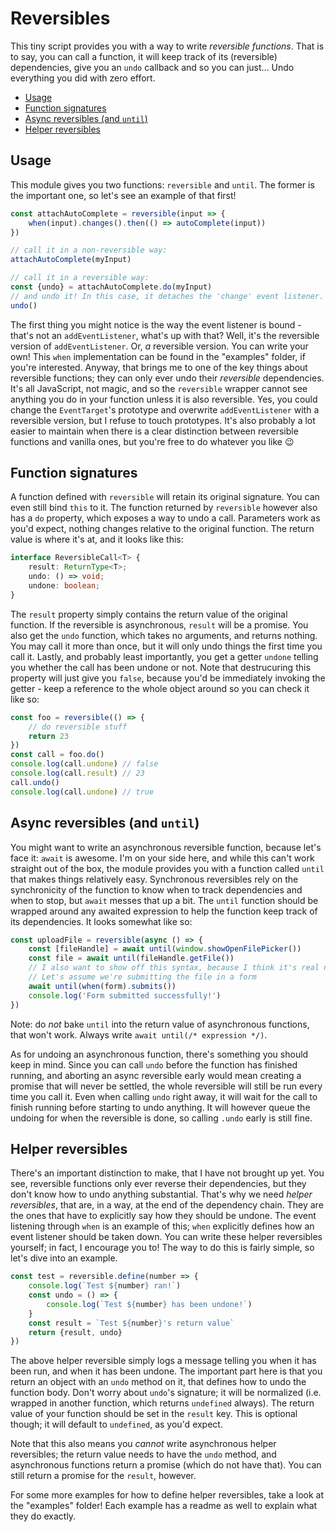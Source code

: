 # Reversibles

This tiny script provides you with a way to write _reversible functions_. That is to say, you can call a function, it will keep track of its (reversible) dependencies, give you an `undo` callback and so you can just... Undo everything you did with zero effort.

- [Usage](#usage)
- [Function signatures](#function-signatures)
- [Async reversibles (and `until`)](#async-reversibles)
- [Helper reversibles](#helper-reversibles)

<a name="usage"></a>
## Usage

This module gives you two functions: `reversible` and `until`. The former is the important one, so let's see an example of that first!
```js
const attachAutoComplete = reversible(input => {
    when(input).changes().then(() => autoComplete(input))
})

// call it in a non-reversible way:
attachAutoComplete(myInput)

// call it in a reversible way:
const {undo} = attachAutoComplete.do(myInput)
// and undo it! In this case, it detaches the 'change' event listener.
undo()
```
The first thing you might notice is the way the event listener is bound - that's not an `addEventListener`, what's up with that? Well, it's the reversible version of `addEventListener`. Or, _a_ reversible version. You can write your own! This `when` implementation can be found in the "examples" folder, if you're interested. Anyway, that brings me to one of the key things about reversible functions; they can only ever undo their _reversible_ dependencies. It's all JavaScript, not magic, and so the `reversible` wrapper cannot see anything you do in your function unless it is also reversible. Yes, you could change the `EventTarget`'s prototype and overwrite `addEventListener` with a reversible version, but I refuse to touch prototypes. It's also probably a lot easier to maintain when there is a clear distinction between reversible functions and vanilla ones, but you're free to do whatever you like :wink:

<a name="function-signatures"></a>
## Function signatures

A function defined with `reversible` will retain its original signature. You can even still bind `this` to it. The function returned by `reversible` however also has a `do` property, which exposes a way to undo a call. Parameters work as you'd expect, nothing changes relative to the original function. The return value is where it's at, and it looks like this:
```ts
interface ReversibleCall<T> {
    result: ReturnType<T>;
    undo: () => void;
    undone: boolean;
}
```
The `result` property simply contains the return value of the original function. If the reversible is asynchronous, `result` will be a promise. You also get the `undo` function, which takes no arguments, and returns nothing. You may call it more than once, but it will only undo things the first time you call it. Lastly, and probably least importantly, you get a getter `undone` telling you whether the call has been undone or not. Note that destrucuring this property will just give you `false`, because you'd be immediately invoking the getter - keep a reference to the whole object around so you can check it like so:
```js
const foo = reversible(() => {
    // do reversible stuff
    return 23
})
const call = foo.do()
console.log(call.undone) // false
console.log(call.result) // 23
call.undo()
console.log(call.undone) // true
```

<a name="async-reversibles"></a>
## Async reversibles (and `until`)

You might want to write an asynchronous reversible function, because let's face it: `await` is awesome. I'm on your side here, and while this can't work straight out of the box, the module provides you with a function called `until` that makes things relatively easy. Synchronous reversibles rely on the synchronicity of the function to know when to track dependencies and when to stop, but `await` messes that up a bit. The `until` function should be wrapped around any awaited expression to help the function keep track of its dependencies. It looks somewhat like so:
```js
const uploadFile = reversible(async () => {
    const [fileHandle] = await until(window.showOpenFilePicker())
    const file = await until(fileHandle.getFile())
    // I also want to show off this syntax, because I think it's real nice
    // Let's assume we're submitting the file in a form
    await until(when(form).submits())
    console.log('Form submitted successfully!')
})
```
Note: do _not_ bake `until` into the return value of asynchronous functions, that won't work. Always write `await until(/* expression */)`.

As for undoing an asynchronous function, there's something you should keep in mind. Since you can call `undo` before the function has finished running, and aborting an async reversible early would mean creating a promise that will never be settled, the whole reversible will still be run every time you call it. Even when calling `undo` right away, it will wait for the call to finish running before starting to undo anything. It will however queue the undoing for when the reversible is done, so calling `.undo` early is still fine.

<a name="helper-reversibles"></a>
## Helper reversibles

There's an important distinction to make, that I have not brought up yet. You see, reversible functions only ever reverse their dependencies, but they don't know how to undo anything substantial. That's why we need _helper reversibles_, that are, in a way, at the end of the dependency chain. They are the ones that have to explicitly say how they should be undone. The event listening through `when` is an example of this; `when` explicitly defines how an event listener should be taken down. You can write these helper reversibles yourself; in fact, I encourage you to! The way to do this is fairly simple, so let's dive into an example.
```js
const test = reversible.define(number => {
    console.log(`Test ${number} ran!`)
    const undo = () => {
        console.log(`Test ${number} has been undone!`)
    }
    const result = `Test ${number}'s return value`
    return {result, undo}
})
```
The above helper reversible simply logs a message telling you when it has been run, and when it has been undone. The important part here is that you return an object with an `undo` method on it, that defines how to undo the function body. Don't worry about `undo`'s signature; it will be normalized (i.e. wrapped in another function, which returns `undefined` always). The return value of your function should be set in the `result` key. This is optional though; it will default to `undefined`, as you'd expect.

Note that this also means you _cannot_ write asynchronous helper reversibles; the return value needs to have the `undo` method, and asynchronous functions return a promise (which do not have that). You can still return a promise for the `result`, however. 

For some more examples for how to define helper reversibles, take a look at the "examples" folder! Each example has a readme as well to explain what they do exactly.
